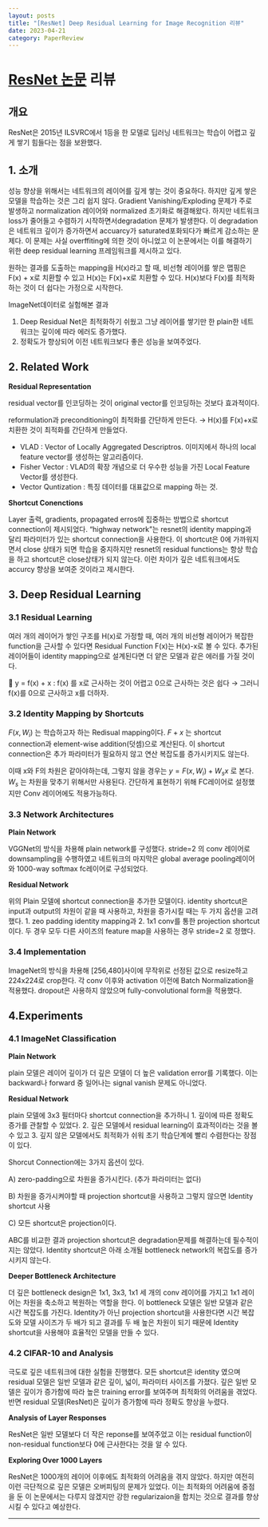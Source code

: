 ```yaml
---
layout: posts
title: "[ResNet] Deep Residual Learning for Image Recognition 리뷰"
date: 2023-04-21
category: PaperReview
---
```


# [ResNet 논문](https://arxiv.org/abs/1512.03385) 리뷰

## 개요

ResNet은 2015년 ILSVRC에서 1등을 한 모델로 딥러닝 네트워크는 학습이 어렵고 깊게 쌓기 힘들다는 점을 보완했다.

## 1. 소개

성능 향상을 위해서는 네트워크의 레이어를 깊게 쌓는 것이 중요하다. 하지만 깊게 쌓은 모델을 학습하는 것은 그리 쉽지 않다. Gradient Vanishing/Exploding 문제가 주로 발생하고 normalization 레이어와 normalized 초기화로 해결해왔다. 하지만 네트워크 loss가 줄어들고 수렴하기 시작하면서degradation 문제가 발생한다. 이 degradation은 네트워크 깊이가 증가하면서 accuarcy가 saturated포화되다가 빠르게 감소하는 문제다. 이 문제는 사실 overffiting에 의한 것이 아니었고 이 논문에서는 이를 해결하기 위한 deep residual learning 프레임워크를 제시하고 있다.

원하는 결과를 도출하는 mapping을 H(x)라고 할 때, 비선형 레이어를 쌓은 맵핑은 F(x) + x로 치환할 수 있고 H(x)는 F(x)+x로 치환할 수 있다. H(x)보다 F(x)를 최적화하는 것이 더 쉽다는 가정으로 시작한다. 

ImageNet데이터로 실험해본 결과

1. Deep Residual Net은 최적화하기 쉬웠고 그냥 레이어를 쌓기만 한 plain한 네트워크는 깊이에 따라 에러도 증가했다.
2. 정확도가 향상되어 이전 네트워크보다 좋은 성능을 보여주었다.

## 2. Related Work

**Residual Representation**

residual vector를 인코딩하는 것이 original vector를 인코딩하는 것보다 효과적이다. 

reformulation과 preconditioning이 최적화를 간단하게 만든다. → H(x)를 F(x)+x로 치환한 것이 최적화를 간단하게 만들었다.

- VLAD : Vector of Locally Aggregated Descriptros. 이미지에서 하나의 local feature vector를 생성하는 알고리즘이다.
- Fisher Vector : VLAD의 확장 개념으로 더 우수한 성능을 가진 Local Feature Vector를 생성한다.
- Vector Quntization : 특징 데이터를 대표값으로 mapping 하는 것.

**Shortcut Conenctions**

Layer 출력, gradients, propagated erros에 집중하는 방법으로 shortcut connection이 제시되었다. “highway network”는 resnet의 identity mapping과 달리 파라미터가 있는 shortcut connection을 사용한다. 이 shortcut은 0에 가까워지면서 close 상태가 되면 학습을 중지하지만 resnet의 residual functions는 항상 학습을 하고 shortcut은 close상태가 되지 않는다. 이런 차이가 깊은 네트워크에서도 accurcy 향상을 보여준 것이라고 제시한다.

## 3. Deep Residual Learning

### 3.1 Residual Learning

여러 개의 레이어가 쌓인 구조를 H(x)로 가정할 때, 여러 개의 비선형 레이어가 복잡한 function을 근사할 수 있다면 Residual Function F(x)는 H(x)-x로 볼 수 있다. 추가된 레이어들이 identity mapping으로 설계된다면 더 얕은 모델과 같은 에러를 가질 것이다. 

<aside>
📌 y = f(x) + x : f(x) 를 x로 근사하는 것이 어렵고 0으로 근사하는 것은 쉽다 → 그러니 f(x)를 0으로 근사하고 x를 더하자.

</aside>

### 3.2 Identity Mapping by Shortcuts

$F(x, {W_i})$ 는 학습하고자 하는 Redisual mapping이다. $F + x$ 는 shortcut connection과 element-wise addition(덧셈)으로 계산된다. 이 shortcut connection은 추가 파라미터가 필요하지 않고 연산 복잡도를 증가시키지도 않는다. 

이때 x와 F의 차원은 같아야하는데, 그렇지 않을 경우는 $y = F(x, {W_i}) + W_sx$ 로 본다. $W_s$ 는 차원을 맞추기 위해서만 사용된다. 간단하게 표현하기 위해 FC레이어로 설정했지만 Conv 레이어에도 적용가능하다.

### 3.3 Network Architectures

**Plain Network**

VGGNet의 방식을 차용해 plain network를 구성했다. stride=2 의 conv 레이어로 downsampling을 수행하였고 네트워크의 마지막은 global average pooling레이어와 1000-way softmax fc레이어로 구성되었다.

********************************Residual Network********************************

위의 Plain 모델에 shortcut connection을 추가한 모델이다. identity shortcut은 input과 output의 차원이 같을 때 사용하고, 차원을 증가시킬 때는 두 가지 옵션을 고려했다. 1. zeo padding identity mapping과 2. 1x1 conv를 통한 projection shortcut이다. 두 경우 모두 다른 사이즈의 feature map을 사용하는 경우 stride=2 로 정했다.

### 3.4 Implementation

ImageNet의 방식을 차용해 [256,480]사이에 무작위로 선정된 값으로 resize하고 224x224로 crop한다. 각 conv 이후와 activation 이전에 Batch Normalization을 적용했다. dropout은 사용하지 않았으며 fully-convolutional form을 적용했다.

## 4.Experiments

### 4.1 ImageNet Classification

**Plain Network**

plain 모델은 레이어 깊이가 더 깊은 모델이 더 높은 validation error를 기록했다. 이는 backward나 forward 중 일어나는 signal vanish 문제도 아니었다. 

**Residual Network**

plain 모델에 3x3 필터마다 shortcut connection을 추가하니 1. 깊이에 따른 정확도 증가를 관찰할 수 있었다. 2. 깊은 모델에서 residual learning이 효과적이라는 것을 볼 수 있고 3. 깊지 않은 모델에서도 최적화가 쉬워 초기 학습단계에 빨리 수렴한다는 장점이 있다.

Shorcut Connection에는 3가지 옵션이 있다.

A) zero-padding으로 차원을 증가시킨다. (추가 파라미터는 없다)

B) 차원을 증가시켜야할 때 projection shortcut을 사용하고 그렇지 않으면 Identity shortcut 사용

C) 모든 shortcut은 projection이다.

ABC를 비교한 결과 projection shortcut은 degradation문제를 해결하는데 필수적이지는 않았다. Identity shortcut은 아래 소개될 bottleneck network의 복잡도를 증가시키지 않는다.

**Deeper Bottleneck Architecture**

더 깊은 bottleneck design은 1x1, 3x3, 1x1 세 개의 conv 레이어를 가지고 1x1 레이어는 차원을 축소하고 복원하는 역할을 한다. 이 bottleneck 모델은 일반 모델과 같은 시간 복잡도를 가진다. Identity가 아닌 projection shortcut을 사용한다면 시간 복잡도와 모델 사이즈가 두 배가 되고 결과를 두 배 높은 차원이 되기 때문에 Identity shortcut을 사용해야 효율적인 모델을 만들 수 있다.

### 4.2 CIFAR-10 and Analysis

극도로 깊은 네트워크에 대한 실험을 진행했다. 모든 shortcut은 identity 였으며 residual 모델은 일반 모델과 같은 깊이, 넓이, 파라미터 사이즈를 가졌다. 깊은 일반 모델은 깊이가 증가함에 따라 높은 training error를 보여주며 최적화의 어려움을 겪었다. 반면 residual 모델(ResNet)은 깊이가 증가함에 따라 정확도 향상을 누렸다.

**Analysis of Layer Responses**

ResNet은 일반 모델보다 더 작은 reponse를 보여주었고 이는 residual function이 non-residual function보다 0에 근사한다는 것을 알 수 있다.

**Exploring Over 1000 Layers**

ResNet은 1000개의 레이어 이후에도 최적화의 어려움을 겪지 않았다. 하지만 여전히 이런 극단적으로 깊은 모델은 오버피팅의 문제가 있었다. 이는 최적화의 어려움에 중점을 둔 이 논문에서는 다루지 않겠지만 강한 regularizaion을 합치는 것으로 결과를 향상시킬 수 있다고 예상한다.

---
